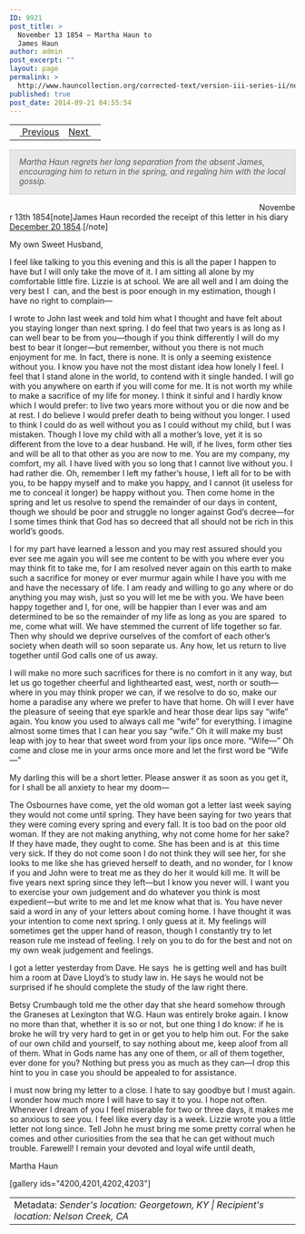 ```yaml
---
ID: 9921
post_title: >
  November 13 1854 – Martha Haun to
  James Haun
author: admin
post_excerpt: ""
layout: page
permalink: >
  http://www.hauncollection.org/corrected-text/version-iii-series-ii/november-13-1854-martha-haun-to-james-haun/
published: true
post_date: 2014-09-21 04:55:54
---
```

<table style="width: 100%;">
<tbody>
<tr>
<td style="text-align: left;"><a title="October 25 1854" href="http://www.hauncollection.org/version-3/version-iii-series-ii/october-25-1854-lizzie-hurst-to-james-haun/"><img src="https://lh3.googleusercontent.com/-EFJpxxNiPNw/VqgtWBCZrMI/AAAAAAAAAFU/WfY4lPFWWkg/s800-Ic42/Soeb-Plain-Arrows-8-10px.png" alt="" width="10" height="10" /> Previous</a></td>
<td style="text-align: right;"><a title="December 22 1854" href="http://www.hauncollection.org/version-3/version-iii-series-ii/december-22-1854-martha-haun-to-james-haun/">Next <img src="https://lh3.googleusercontent.com/-67k0cYlpXHw/VqgtWKz1MXI/AAAAAAAAAFU/k9PW_Piyurk/s800-Ic42/Soeb-Plain-Arrows-5-10px.png" alt="" width="10" height="10" /></a></td>
</tr>
</tbody>
</table>
<p style="padding: 12px 16px 14px 16px; color: #555555; background-color: #e8e7e7; border: #d2d0cf 1px solid;"><em>Martha Haun regrets her long separation from the absent James, encouraging him to return in the spring, and regaling him with the local gossip.</em></p>
<span style="margin-left: 440px;">November 13th 1854[note]James Haun recorded the receipt of this letter in his diary <a title="December 1854" href="http://www.hauncollection.org/version-3/version-iii-series-i/december-1854/" target="_blank" rel="noopener">December 20 1854</a>.[/note]</span>
<p class="p1"><span class="s1">My own Sweet Husband,</span></p>
<p class="p1"><span class="s1"> I feel like talking to you this evening and this is all the paper I happen to have but I will only take the move of it. I am sitting all alone by my comfortable little fire. Lizzie is at school. We are all well and I am doing the very best I<span class="Apple-converted-space">  </span>can, and the best is poor enough in my estimation, though I have no right to complain</span>—</p>
<p class="p1"><span class="s1">I wrote to John last week and told him what I thought and have felt about you staying longer than next spring. I do feel that two years is as long as I can well bear to be from you</span>—<span class="s1">though if you think differently I will do my best to bear it longer</span>—<span class="s1">but remember, </span>without you there is not much enjoyment for me. In fact, there is none. It is only a seeming existence without you. I know you have not the most distant idea how lonely I feel. I feel that I stand alone in the world, to contend with it single handed. I will go with you anywhere on earth if you will come for me. It is not worth my while to make a sacrifice of my life for money. I think it sinful and I hardly know which I would prefer: to live two years more without you or die now and be at rest. I do believe I would prefer death to being without you longer. I used to think I could do as well without you as I could without my child, but I was mistaken. Though I love my child with all a mother’s love, yet it is so different from the love to a dear husband. He will, if he lives, form other ties and will be all to that other as you are now to me. You are my company, my comfort, my all. I have lived with you so long that I cannot live without you. I had rather die. Oh, remember I left my father’s house, I left all for to be with you, to be happy myself and to make you happy, and I cannot (it useless for me to conceal it longer) be happy without you. Then come home in the spring and let us resolve to spend the remainder of our days in content, though we should be poor and struggle no longer against God’s decree—for I some times think that God has so decreed that all should not be rich in this world’s goods.</p>
<p class="p1"><span class="s1">I for my part have learned a lesson and you may rest assured should you ever see me again you will see me content to be with you where ever you may think fit to take me, for </span><span class="s1">I am resolved never again on this earth to make such a sacrifice for money or ever murmur again while I have you with me and have the necessary of life. I am ready and </span>willing to go any where or do anything you may wish, just so you will let me be with you. We have been happy together and I, for one, will be happier than I ever was and am determined to be so the remainder of my life as long as you are spared  to me, come what will. We have stemmed the current of life together so far. Then why should we deprive ourselves of the comfort of each other’s society when death will so soon separate us. Any how, let us return to live together until God calls one of us away.</p>
<p class="p1"><span class="s1">I will make no more such sacrifices for there is no comfort in it any way, but let us go together cheerful and lighthearted east, west, north or south</span>—where in you may think proper we can, if we resolve to do so, make our home a paradise any where we prefer to have that home. Oh will I ever have the pleasure of seeing that eye sparkle and hear <span class="s1">those dear lips say “wife” again. You know you used to always call me “wife” for everything. I imagine almost some times that I can hear you say “wife.” Oh it will make my bust leap with joy to hear that sweet word from your lips once more. “Wife</span>—” Oh come and close me in your arms once more and let the first word be “Wife—”</p>
<p class="p1"><span class="s1">My darling this will be a short letter. Please answer it as soon as you get it, for I shall be all anxiety to hear my doom</span><span class="s2">—</span></p>
<p class="p1"><span class="s1">The Osbournes have come, yet the old woman got a letter last week saying they would not come until spring. They have been saying for two years that they were coming every spring and every fall. It is too bad on the poor old woman. If they are not making anything, why not come home for her sake? If they have made, they ought to come. She has been and is at<span class="Apple-converted-space">  </span>this time very sick. If they do not come soon I do not think they will see her, for she looks to me like she has grieved herself to death, and no wonder, for I know if you and John were to treat me as they do her it would kill me. It will be five years next spring since they left</span>—<span class="s1">but I know you never will. I want you to exercise </span>your own judgement and do whatever you think is most expedient—but write to me and let me know what that is. You have never said a word in any of your letters about coming home. I have thought it was your intention to come next spring. I only guess at it. My feelings will sometimes get the upper hand of reason, though I constantly try to let reason rule me instead of feeling. I rely on you to do for the best and not on my own weak judgement and feelings.</p>
<p class="p1"><span class="s1">I got a letter yesterday from Dave. He says<span class="Apple-converted-space">  </span>he is getting well and has built him a room at Dave Lloyd’s to study law in. He says he would not be surprised if he should complete the study of the law right there.</span></p>
<p class="p1"><span class="s1">Betsy Crumbaugh told me the other day that she heard somehow through the Graneses at Lexington that W.G. Haun was entirely broke again. I know no more than that, whether it is so or not, but one thing I do know: if he is broke he will try very hard to get in or get you to help him out. For the sake of our own child and yourself, to say nothing about me, keep aloof from all of them. What in Gods name has any one of them, or all of them together, ever done for you? Nothing but press you as much as they can</span>—I drop this hint to you in case you should be appealed to for assistance.</p>
<p class="p1"><span class="s1">I must now bring my letter to a close. I hate to say goodbye but I must again. I wonder how much more I will have to say it to you. I hope not often. Whenever I dream of you I feel miserable for two or three days, it makes me so anxious to see you. I feel like every day is a week. Lizzie wrote you a little letter not long since. Tell John he must bring me some pretty corral when he comes and other curiosities from the sea that he can get without much trouble. Farewell! I remain your devoted and loyal wife until death, </span></p>
<p class="p1"><span class="s1">Martha Haun</span></p>
[gallery ids="4200,4201,4202,4203"]
<table style="width: 100%;">
<tbody>
<tr>
<td>Metadata: <em>Sender's location: Georgetown, KY | Recipient's location: Nelson Creek, CA</em></td>
</tr>
</tbody>
</table>